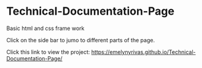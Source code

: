 # Technical-Documentation-Page

Basic html and css frame work

Click on the side bar to jumo to different parts of the page.

Click this link to view the project: 
https://emelynyrivas.github.io/Technical-Documentation-Page/
